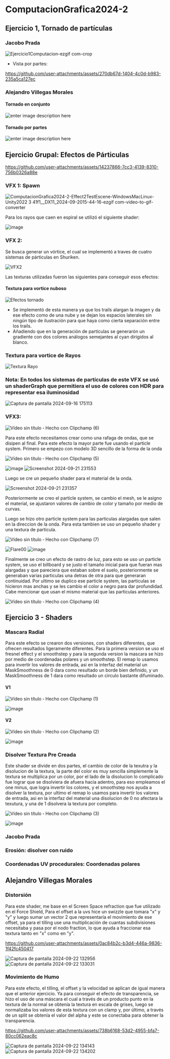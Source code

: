 # ComputacionGrafica2024-2
## Ejercicio 1, Tornado de partículas
### Jacobo Prada
![Ejercicio1Computacion-ezgif com-crop](https://github.com/user-attachments/assets/a5f8291a-c244-40b2-b5d8-a98472841acf)

  - Vista por partes:
    

https://github.com/user-attachments/assets/270db67d-1404-4c0d-b983-235a5ca127ec

### Alejandro Villegas Morales
#### Tornado en conjunto
![enter image description here](https://file.garden/ZllYcqgh4hF11eox/ComputacionGrafica/Tornado.gif)
#### Tornado por partes
![enter image description here](https://file.garden/ZllYcqgh4hF11eox/ComputacionGrafica/TornadoSeparado.gif)

## Ejercicio Grupal: Efectos de Párticulas



https://github.com/user-attachments/assets/14237866-7cc3-4139-8310-756b0326a88e

### VFX 1: Spawn

![ComputacionGrafica2024-2-Effect2TestEscene-WindowsMacLinux-Unity2022 3 41f1__DX11_2024-09-2015-44-16-ezgif com-video-to-gif-converter](https://github.com/user-attachments/assets/30dfc80d-fbb6-4457-b6ba-8fa842c8f11d)

Para los rayos que caen en espiral se utilizó el siguiente shader:

![image](https://github.com/user-attachments/assets/671ed6ff-6fd9-4421-a6ce-e97d475d48b0)



### VFX 2:
Se busca generar un vórtice, el cual se implementó a traves de cuatro sistemas de párticulas en Shuriken.

![VFX2](https://github.com/user-attachments/assets/8772f9c6-ec65-4b3d-bc69-c4280b2287d7)

Las texturas utilizadas fueron las siguientes para conseguir esos efectos:

#### Textura para vortice nuboso
![Efectos tornado](https://github.com/user-attachments/assets/066baa5f-ab51-4eb3-a391-dba8824d09b8)

- Se implementó de esta manera ya que los trails alargan la imagen y da ese efecto como de una nube y se dejan los espacios laterales sin ningún tipo de ilustración para que haya como cierta separación entre los trails.
- Añadiendo que en la generación de partículas se generarón un gradiente con dos colores análogos semejantes al cyan dirigidos al blanco.

### Textura para vortice de Rayos

![Textura Rayo](https://github.com/user-attachments/assets/253babd0-60b6-4b94-bbff-46ec8a7fea15)

### Nota: En todos los sistemas de partículas de este VFX se usó un shaderGraph que permitiera el uso de colores con HDR para representar esa iluminosidad

![Captura de pantalla 2024-09-16 175113](https://github.com/user-attachments/assets/33d82dc7-ceaa-4ac7-81b4-4e6eb964384a)


### VFX3:
![Vídeo sin título ‐ Hecho con Clipchamp (6)](https://github.com/user-attachments/assets/321da79a-6f44-48a5-a8d6-09985a3d352d)


Para este efecto necesitamos crear como una rafaga de ondas, que se disipen al final. Para este efecto la mayor parte fue usando el particle system. Primero se empezo con modelo 3D sencillo de la forma de la onda


![Vídeo sin título ‐ Hecho con Clipchamp (5)](https://github.com/user-attachments/assets/81dee4be-5161-4f81-b67b-3feeb3cbb03b)

![image](https://github.com/user-attachments/assets/7bfc6b8c-c28e-4a18-bad3-f656c9240593)
![Screenshot 2024-09-21 231553](https://github.com/user-attachments/assets/cff0c68d-3c33-4763-a2d6-6a99ff2083ab)

Luego se cre un pequeño shader para el material de la onda.

![Screenshot 2024-09-21 231357](https://github.com/user-attachments/assets/d1eabd02-abc9-4f64-a51e-5fe0ccc1d2bd)

Posteriormente se creo el particle system, se cambio el mesh, se le asigno el material, se ajustaron valores de cambio de color y tamaño por medio de curvas.

Luego se hizo otro particle system para las particulas alargadas que salen en la direccion de la onda. Para esta tambien se uso un pequeño shader y una textura de particula. 

![Vídeo sin título ‐ Hecho con Clipchamp (7)](https://github.com/user-attachments/assets/cc3bcd16-1cc2-403b-8c2a-122d8ab074fe)


![Flare00](https://github.com/user-attachments/assets/5a1a6ea9-f5c2-41e0-a6e5-9691a9030f0f)
![image](https://github.com/user-attachments/assets/bdb5773b-83a2-4161-bb69-886a4dbe497a)


Finalmente se creo un efecto de rastro de luz, para esto se uso un particle system, se uso el billboard y se justo el tamaño inicial para que fueran mas alargadas y que pareciera que estaban sobre el suelo, posteriormente se generaban varias particulas una detras de otra para que generaran continuidad. Por ultimo se duplico ese particle system, las particulas se hicieron mas anchas y se les cambio el color a negro para dar profundidad. Cabe mencionar que usan el mismo material que las particulas anteriores.

![Vídeo sin título ‐ Hecho con Clipchamp (4)](https://github.com/user-attachments/assets/6eb38a4f-8270-4433-bebd-d250fda95789)



## Ejercicio 3 - Shaders

### Mascara Radial
Para este efecto se crearon dos versiones, con shaders diferentes, que ofrecen resultados ligeramente diferentes. Para la primera version se uso el fresnel effect y el smoothstep y para la segunda version la mascara se hizo por medio de coordenadas polares y un smoothstep. El remap lo usamos para invertir los valores de entrada, asi en la interfaz del material un MaskSmoothness de 0 dara como resultado un borde bien definido, y un MaskSmoothness de 1 dara como resultado un circulo bastante difuminado.

#### V1
![Vídeo sin título ‐ Hecho con Clipchamp (1)](https://github.com/user-attachments/assets/210d7883-9c98-481d-84c1-50c12a4104f2)

![image](https://github.com/user-attachments/assets/796858a3-bc8a-4340-9069-7a2ec1a0bdee)


#### V2
![Vídeo sin título ‐ Hecho con Clipchamp (2)](https://github.com/user-attachments/assets/65087ef0-262b-440c-be47-4bbecd8273aa)

![image](https://github.com/user-attachments/assets/62af97de-0e0d-41a4-b907-71bd10db5ce2)



### Disolver Textura Pre Creada
Este shader se  divide en dos partes, el cambio de color de la texutra y la disolucion de la textura, la parte del color es muy sencilla simplemente la textura se multiplica por un color, por el lado de la disolucion lo complicado fue lograr que se disolviera de afuera hacia adentro, para eso empleamos el one minus, que logra invertir los colores, y el smoothstep nos ayuda a disolver la textura, por ultimo el remap lo usamos para invertir los valores de entrada, asi en la interfaz del material una disolucion de 0 no afectara la texutura, y una de 1 disolvera la textura por completo.


![Vídeo sin título ‐ Hecho con Clipchamp (3)](https://github.com/user-attachments/assets/3710bb81-78f2-4101-8a93-a895a9369645)

![image](https://github.com/user-attachments/assets/f512b61b-4172-455a-bb55-da8c10f8903b)

### Jacobo Prada
### Erosión: disolver con ruido

### Coordenadas UV procedurales: Coordenadas polares


## Alejandro Villegas Morales
### Distorsión 
Para este shader, me base en el Screen Space refraction que fue utilizado en el Force Shield, Para el offset a la uvs hice un swizzle que tomara "x" y "y" y luego sumar un vector 2 que representaría el movimiento de ese offset, ya para el tilling use una multiplicación de cuantas subdivisiones necesitaba y pasa por el nodo fraction, lo que ayuda a fraccionar esa textura tanto en "x" como en "y".

https://github.com/user-attachments/assets/0ac84b2c-b3d4-446a-9836-1f42fc450417

![Captura de pantalla 2024-09-22 132956](https://github.com/user-attachments/assets/4a918c42-1e03-40ce-91fc-436881fd40c2)
![Captura de pantalla 2024-09-22 133031](https://github.com/user-attachments/assets/dac8eb25-1639-4d9d-a5b8-57a411dba3b3)

### Movimiento de Humo
Para este efecto, el tilling, el offset y la velocidad se aplican de igual manera que el anterior ejercicio. Ya para conseguir el efecto de transparencia, se hizo el uso de una máscara el cual a través de un producto punto en la textura de la normal se obtenía la textura en escala de grises, luego se normalizaba los valores de esta textura con un clamp y, por último, a través de un split se obtenía el valor del alpha y este se conectaba para obtener la transparencia.

https://github.com/user-attachments/assets/738b6168-53d2-4955-bfa7-80cc062eac8c

![Captura de pantalla 2024-09-22 134143](https://github.com/user-attachments/assets/27d17fd8-080c-45c5-baf3-724b04e2e682)
![Captura de pantalla 2024-09-22 134202](https://github.com/user-attachments/assets/7ec076a1-b722-4915-9555-409014d6f4b2)


